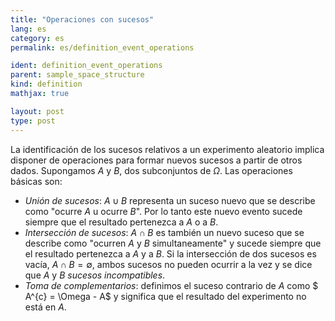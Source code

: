 ```yaml
---
title: "Operaciones con sucesos"
lang: es
category: es
permalink: es/definition_event_operations

ident: definition_event_operations
parent: sample_space_structure
kind: definition
mathjax: true

layout: post
type: post
---
```


La identificación de los sucesos relativos a un experimento aleatorio implica disponer de operaciones para formar nuevos sucesos a partir de otros dados. 
Supongamos $A$ y $B$, dos subconjuntos de $\Omega$. Las operaciones básicas son:  
- *Unión de sucesos*: $A \cup B$ representa un suceso nuevo que se describe como "ocurre $A$ u ocurre $B$". Por lo tanto este nuevo evento sucede siempre que el resultado pertenezca a $A$ o a $B$.
- *Intersección de sucesos*: $A \cap B$ es también un nuevo suceso que se describe como "ocurren $A$ y $B$ simultaneamente" y sucede siempre que el resultado pertenezca a $A$ y a $B$. 
Si la intersección de dos sucesos es vacía, $A \cap B = \emptyset$, ambos sucesos no pueden ocurrir a la vez y se dice que $A$ y $B$ *sucesos incompatibles*.
- *Toma de complementarios*: definimos el suceso contrario de $A$ como $ A^{c} = \Omega - A$ y significa que el resultado del experimento no está en $A$.